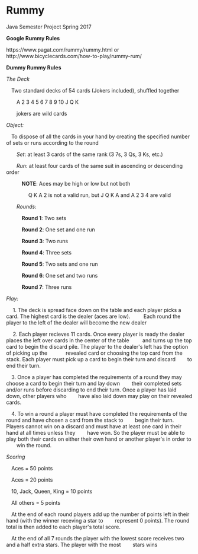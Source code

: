 # Rummy
Java Semester Project Spring 2017

<b>Google Rummy Rules</b>
<p>https://www.pagat.com/rummy/rummy.html or http://www.bicyclecards.com/how-to-play/rummy-rum/</p>
<b> Dummy Rummy Rules</b>
<p><i>The Deck</i></p>
&emsp;Two standard decks of 54 cards (Jokers included), shuffled together
<p>&emsp;&emsp;A 2 3 4 5 6 7 8 9 10 J Q K</p> 
<p>&emsp;&emsp;jokers are wild cards</p>
<p><i>Object:</i></p>
&emsp;To dispose of all the cards in your hand by creating the specified number of sets or runs according to the round
<p>&emsp;&emsp;<i>Set</i>: at least 3 cards of the same rank (3 7s, 3 Qs, 3 Ks, etc.)</p>
<p>&emsp;&emsp;<i>Run</i>: at least four cards of the same suit in ascending or descending order</p>
&emsp;&emsp;&emsp;<b>NOTE</b>: Aces may be high or low but not both 
<p>&emsp;&emsp;&emsp;&emsp; Q K A 2 is not a valid run, but J Q K A and A 2 3 4 are valid</p>
<p>&emsp;&emsp;<i>Rounds</i>:</p>
<p>&emsp;&emsp;&emsp;<b>Round 1</b>: Two sets</p>
<p>&emsp;&emsp;&emsp;<b>Round 2</b>: One set and one run</p>
<p>&emsp;&emsp;&emsp;<b>Round 3</b>: Two runs</p>
<p>&emsp;&emsp;&emsp;<b>Round 4</b>: Three sets</p>
<p>&emsp;&emsp;&emsp;<b>Round 5</b>: Two sets and one run</p>
<p>&emsp;&emsp;&emsp;<b>Round 6</b>: One set and two runs</p>
<p>&emsp;&emsp;&emsp;<b>Round 7</b>: Three runs</p>
<p><i>Play:</i></p>
<p>&emsp; 1. The deck is spread face down on the table and each player picks a card. The highest card is the dealer (aces are low). &emsp;&emsp; Each round the player to the left of the dealer will become the new dealer</p>
<p>&emsp; 2. Each player recieves 11 cards. Once every player is ready the dealer places the left over cards in the center of the table &emsp;&emsp; and turns up the top card to begin the discard pile. The player to the dealer's left has the option of picking up the &emsp; &emsp;&emsp;revealed card  or choosing the top card from the stack. Each player must pick up a card to begin their turn and discard  &emsp;&emsp;to end their turn. </p>
<p>&emsp;3. Once a player has completed the requirements of a round they may choose a card to begin their turn and lay down &emsp;&emsp;their completed sets and/or runs before discarding to end their turn. Once a player has laid down, other players who &emsp;&emsp;have also laid down may play on their revealed cards.
<p>&emsp;4. To win a round a player must have completed the requirements of the round and have chosen a card from the stack to &emsp;&emsp;begin their turn. Players cannot win on a discard and must have at least one card in their hand at all times unless they &emsp;&emsp;have won. So the player must be able to play both their cards on either their own hand or another player's in order to &emsp;&emsp;win the round.</p>
<p><i>Scoring</i></p>
<p>&emsp;Aces = 50 points</p>
<p>&emsp;Aces = 20 points</p>
<p>&emsp;10, Jack, Queen, King  = 10 points</p>
<p>&emsp;All others = 5 points</p>
<p>&emsp;At the end of each round players add up the number of points left in their hand (with the winner receving a star to
&emsp;&emsp;represent 0 points). The round total is then added to each player's total score.</p>
<p>&emsp;At the end of all 7 rounds the player with the lowest score receives two and a half extra stars. The player with the most &emsp;&emsp;stars wins</p>

